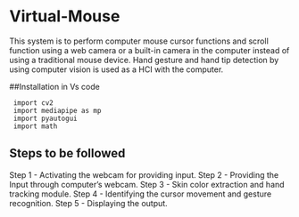 # Virtual-Mouse
This system is to perform computer mouse cursor functions and scroll function using a web camera or a built-in camera in the computer instead of using a traditional mouse device. Hand gesture and hand tip detection by using computer vision is used as a HCI with the computer.

##Installation in Vs code 

     import cv2
     import mediapipe as mp
     import pyautogui
     import math

## Steps to be followed
Step 1 - Activating the webcam for providing input.
Step 2 - Providing the Input through computer’s webcam.
Step 3 - Skin color extraction and hand tracking module.
Step 4 - Identifying the cursor movement and gesture recognition.
Step 5 - Displaying the output.
